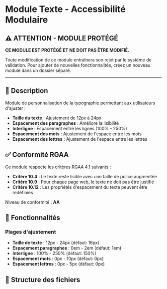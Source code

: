 # Module Texte - Accessibilité Modulaire

## ⚠️ ATTENTION - MODULE PROTÉGÉ

**CE MODULE EST PROTÉGÉ ET NE DOIT PAS ÊTRE MODIFIÉ.**

Toute modification de ce module entraînera son rejet par le système de validation.
Pour ajouter de nouvelles fonctionnalités, créez un nouveau module dans un dossier séparé.

---

## 📝 Description

Module de personnalisation de la typographie permettant aux utilisateurs d'ajuster :

- **Taille du texte** : Ajustement de 12px à 24px
- **Espacement des paragraphes** : Améliore la lisibilité
- **Interligne** : Espacement entre les lignes (100% - 250%)
- **Espacement des mots** : Ajustement de l'espace entre les mots
- **Espacement des lettres** : Ajustement de l'espace entre les lettres

## ✅ Conformité RGAA

Ce module respecte les critères RGAA 4.1 suivants :

- **Critère 10.4** : Le texte reste lisible avec une taille de police augmentée
- **Critère 10.9** : Pour chaque page web, le texte ne doit pas être justifié
- **Critère 10.12** : Les propriétés d'espacement du texte peuvent être redéfinies

Niveau de conformité : **AA**

## 🎯 Fonctionnalités

### Plages d'ajustement

- **Taille de texte** : 12px - 24px (défaut: 16px)
- **Espacement paragraphes** : 0em - 2em (défaut: 1em)
- **Interligne** : 100% - 250% (défaut: 150%)
- **Espacement mots** : 0px - 10px (défaut: 0px)
- **Espacement lettres** : 0px - 5px (défaut: 0px)

## 🔧 Structure des fichiers